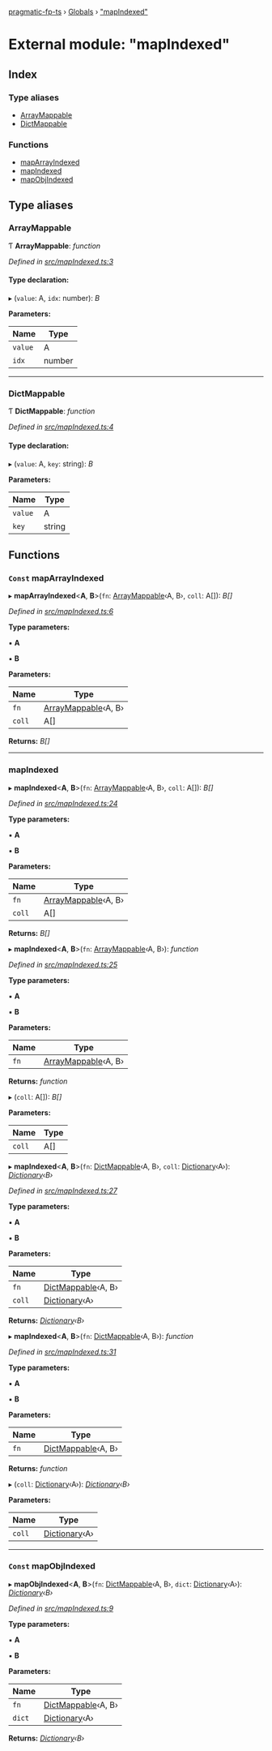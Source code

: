 [pragmatic-fp-ts](../README.md) › [Globals](../globals.md) › ["mapIndexed"](_mapindexed_.md)

# External module: "mapIndexed"

## Index

### Type aliases

* [ArrayMappable](_mapindexed_.md#arraymappable)
* [DictMappable](_mapindexed_.md#dictmappable)

### Functions

* [mapArrayIndexed](_mapindexed_.md#const-maparrayindexed)
* [mapIndexed](_mapindexed_.md#mapindexed)
* [mapObjIndexed](_mapindexed_.md#const-mapobjindexed)

## Type aliases

###  ArrayMappable

Ƭ **ArrayMappable**: *function*

*Defined in [src/mapIndexed.ts:3](https://github.com/hermann-p/pragmatic-fp-ts/blob/d79a7fd/src/mapIndexed.ts#L3)*

#### Type declaration:

▸ (`value`: A, `idx`: number): *B*

**Parameters:**

Name | Type |
------ | ------ |
`value` | A |
`idx` | number |

___

###  DictMappable

Ƭ **DictMappable**: *function*

*Defined in [src/mapIndexed.ts:4](https://github.com/hermann-p/pragmatic-fp-ts/blob/d79a7fd/src/mapIndexed.ts#L4)*

#### Type declaration:

▸ (`value`: A, `key`: string): *B*

**Parameters:**

Name | Type |
------ | ------ |
`value` | A |
`key` | string |

## Functions

### `Const` mapArrayIndexed

▸ **mapArrayIndexed**<**A**, **B**>(`fn`: [ArrayMappable](_mapindexed_.md#arraymappable)‹A, B›, `coll`: A[]): *B[]*

*Defined in [src/mapIndexed.ts:6](https://github.com/hermann-p/pragmatic-fp-ts/blob/d79a7fd/src/mapIndexed.ts#L6)*

**Type parameters:**

▪ **A**

▪ **B**

**Parameters:**

Name | Type |
------ | ------ |
`fn` | [ArrayMappable](_mapindexed_.md#arraymappable)‹A, B› |
`coll` | A[] |

**Returns:** *B[]*

___

###  mapIndexed

▸ **mapIndexed**<**A**, **B**>(`fn`: [ArrayMappable](_mapindexed_.md#arraymappable)‹A, B›, `coll`: A[]): *B[]*

*Defined in [src/mapIndexed.ts:24](https://github.com/hermann-p/pragmatic-fp-ts/blob/d79a7fd/src/mapIndexed.ts#L24)*

**Type parameters:**

▪ **A**

▪ **B**

**Parameters:**

Name | Type |
------ | ------ |
`fn` | [ArrayMappable](_mapindexed_.md#arraymappable)‹A, B› |
`coll` | A[] |

**Returns:** *B[]*

▸ **mapIndexed**<**A**, **B**>(`fn`: [ArrayMappable](_mapindexed_.md#arraymappable)‹A, B›): *function*

*Defined in [src/mapIndexed.ts:25](https://github.com/hermann-p/pragmatic-fp-ts/blob/d79a7fd/src/mapIndexed.ts#L25)*

**Type parameters:**

▪ **A**

▪ **B**

**Parameters:**

Name | Type |
------ | ------ |
`fn` | [ArrayMappable](_mapindexed_.md#arraymappable)‹A, B› |

**Returns:** *function*

▸ (`coll`: A[]): *B[]*

**Parameters:**

Name | Type |
------ | ------ |
`coll` | A[] |

▸ **mapIndexed**<**A**, **B**>(`fn`: [DictMappable](_mapindexed_.md#dictmappable)‹A, B›, `coll`: [Dictionary](_types_.md#dictionary)‹A›): *[Dictionary](_types_.md#dictionary)‹B›*

*Defined in [src/mapIndexed.ts:27](https://github.com/hermann-p/pragmatic-fp-ts/blob/d79a7fd/src/mapIndexed.ts#L27)*

**Type parameters:**

▪ **A**

▪ **B**

**Parameters:**

Name | Type |
------ | ------ |
`fn` | [DictMappable](_mapindexed_.md#dictmappable)‹A, B› |
`coll` | [Dictionary](_types_.md#dictionary)‹A› |

**Returns:** *[Dictionary](_types_.md#dictionary)‹B›*

▸ **mapIndexed**<**A**, **B**>(`fn`: [DictMappable](_mapindexed_.md#dictmappable)‹A, B›): *function*

*Defined in [src/mapIndexed.ts:31](https://github.com/hermann-p/pragmatic-fp-ts/blob/d79a7fd/src/mapIndexed.ts#L31)*

**Type parameters:**

▪ **A**

▪ **B**

**Parameters:**

Name | Type |
------ | ------ |
`fn` | [DictMappable](_mapindexed_.md#dictmappable)‹A, B› |

**Returns:** *function*

▸ (`coll`: [Dictionary](_types_.md#dictionary)‹A›): *[Dictionary](_types_.md#dictionary)‹B›*

**Parameters:**

Name | Type |
------ | ------ |
`coll` | [Dictionary](_types_.md#dictionary)‹A› |

___

### `Const` mapObjIndexed

▸ **mapObjIndexed**<**A**, **B**>(`fn`: [DictMappable](_mapindexed_.md#dictmappable)‹A, B›, `dict`: [Dictionary](_types_.md#dictionary)‹A›): *[Dictionary](_types_.md#dictionary)‹B›*

*Defined in [src/mapIndexed.ts:9](https://github.com/hermann-p/pragmatic-fp-ts/blob/d79a7fd/src/mapIndexed.ts#L9)*

**Type parameters:**

▪ **A**

▪ **B**

**Parameters:**

Name | Type |
------ | ------ |
`fn` | [DictMappable](_mapindexed_.md#dictmappable)‹A, B› |
`dict` | [Dictionary](_types_.md#dictionary)‹A› |

**Returns:** *[Dictionary](_types_.md#dictionary)‹B›*
